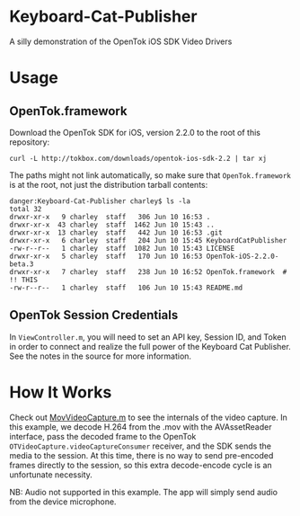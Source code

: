 Keyboard-Cat-Publisher
======================

A silly demonstration of the OpenTok iOS SDK Video Drivers

Usage
=====

OpenTok.framework
-----------------

Download the OpenTok SDK for iOS, version 2.2.0 to the root of this repository:

```curl -L http://tokbox.com/downloads/opentok-ios-sdk-2.2 | tar xj``` 

The paths might not link automatically, so make sure that `OpenTok.framework` is
at the root, not just the distribution tarball contents:

```
danger:Keyboard-Cat-Publisher charley$ ls -la
total 32
drwxr-xr-x   9 charley  staff   306 Jun 10 16:53 .
drwxr-xr-x  43 charley  staff  1462 Jun 10 15:43 ..
drwxr-xr-x  13 charley  staff   442 Jun 10 16:53 .git
drwxr-xr-x   6 charley  staff   204 Jun 10 15:45 KeyboardCatPublisher
-rw-r--r--   1 charley  staff  1082 Jun 10 15:43 LICENSE
drwxr-xr-x   5 charley  staff   170 Jun 10 16:53 OpenTok-iOS-2.2.0-beta.3
drwxr-xr-x   7 charley  staff   238 Jun 10 16:52 OpenTok.framework  # !! THIS
-rw-r--r--   1 charley  staff   106 Jun 10 15:43 README.md

```

OpenTok Session Credentials
---------------------------

In `ViewController.m`, you will need to set an API key, Session ID, and Token
in order to connect and realize the full power of the Keyboard Cat Publisher.
See the notes in the source for more information.

How It Works
============

Check out
[MovVideoCapture.m](Keyboard-Cat-Publisher/blob/master/KeyboardCatPublisher/KeyboardCatPublisher/MovVideoCapture.m)
to see the internals of the video capture. In this example, we decode H.264
from the .mov with the AVAssetReader interface, pass the decoded frame to the 
OpenTok `OTVideoCapture.videoCaptureConsumer` receiver, and the SDK sends the
media to the session. At this time, there is no way to send pre-encoded frames
directly to the session, so this extra decode-encode cycle is an unfortunate
necessity.

NB: Audio not supported in this example. The app will simply send audio from the
device microphone.